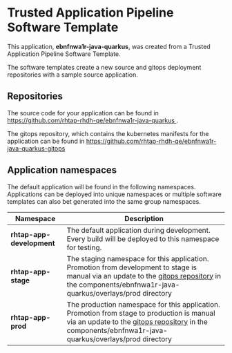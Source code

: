 # Trusted Application Pipeline Software Template

This application, **ebnfnwa1r-java-quarkus**, was created from a Trusted Application Pipeline Software Template.

The software templates create a new source and gitops deployment repositories with a sample source application. 

## Repositories

The source code for your application can be found in [https://github.com/rhtap-rhdh-qe/ebnfnwa1r-java-quarkus ](https://github.com/rhtap-rhdh-qe/ebnfnwa1r-java-quarkus ).
 
The gitops repository, which contains the kubernetes manifests for the application can be found in 
[https://github.com/rhtap-rhdh-qe/ebnfnwa1r-java-quarkus-gitops ](https://github.com/rhtap-rhdh-qe/ebnfnwa1r-java-quarkus-gitops ) 

## Application namespaces 

The default application will be found in the following namespaces. Applications can be deployed into unique namespaces or multiple software templates can also bet generated into the same group namespaces.  

|  Namespace   |  Description   |  
| -------- | -------- |   
| **rhtap-app-development** | The default application during development. Every build will be deployed to this namespace for testing. | 
| **rhtap-app-stage** | The staging namespace for this application. Promotion from development to stage is manual via an update to the [gitops repository](https://github.com/rhtap-rhdh-qe/ebnfnwa1r-java-quarkus-gitops ) in the components/ebnfnwa1r-java-quarkus/overlays/prod directory |  
| **rhtap-app-prod** | The production namespace for this application. Promotion from stage to production is manual via an update to the [gitops repository](https://github.com/rhtap-rhdh-qe/ebnfnwa1r-java-quarkus-gitops ) in the components/ebnfnwa1r-java-quarkus/overlays/prod directory | 